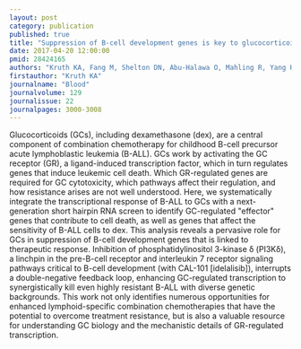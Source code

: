 ```yaml
---
layout: post
category: publication
published: true
title: "Suppression of B-cell development genes is key to glucocorticoid efficacy in treatment of acute lymphoblastic leukemia."
date: 2017-04-20 12:00:00
pmid: 28424165
authors: "Kruth KA, Fang M, Shelton DN, Abu-Halawa O, Mahling R, Yang H, Weissman JS, Loh ML, Müschen M, Tasian SK, Bassik MC, Kampmann M, Pufall MA"
firstauthor: "Kruth KA"
journalname: "Blood"
journalvolume: 129
journalissue: 22
journalpages: 3000-3008
---
```


Glucocorticoids (GCs), including dexamethasone (dex), are a central component of combination chemotherapy for childhood B-cell precursor acute lymphoblastic leukemia (B-ALL). GCs work by activating the GC receptor (GR), a ligand-induced transcription factor, which in turn regulates genes that induce leukemic cell death. Which GR-regulated genes are required for GC cytotoxicity, which pathways affect their regulation, and how resistance arises are not well understood. Here, we systematically integrate the transcriptional response of B-ALL to GCs with a next-generation short hairpin RNA screen to identify GC-regulated &quot;effector&quot; genes that contribute to cell death, as well as genes that affect the sensitivity of B-ALL cells to dex. This analysis reveals a pervasive role for GCs in suppression of B-cell development genes that is linked to therapeutic response. Inhibition of phosphatidylinositol 3-kinase δ (PI3Kδ), a linchpin in the pre-B-cell receptor and interleukin 7 receptor signaling pathways critical to B-cell development (with CAL-101 [idelalisib]), interrupts a double-negative feedback loop, enhancing GC-regulated transcription to synergistically kill even highly resistant B-ALL with diverse genetic backgrounds. This work not only identifies numerous opportunities for enhanced lymphoid-specific combination chemotherapies that have the potential to overcome treatment resistance, but is also a valuable resource for understanding GC biology and the mechanistic details of GR-regulated transcription.

